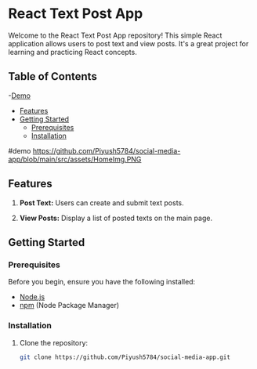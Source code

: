 # React Text Post App

Welcome to the React Text Post App repository! This simple React application allows users to post text and view posts. It's a great project for learning and practicing React concepts.

## Table of Contents
-[Demo](#demo)
- [Features](#features)
- [Getting Started](#getting-started)
  - [Prerequisites](#prerequisites)
  - [Installation](#installation)

#demo
https://github.com/Piyush5784/social-media-app/blob/main/src/assets/HomeImg.PNG

## Features

1. **Post Text:**
   Users can create and submit text posts.

2. **View Posts:**
   Display a list of posted texts on the main page.

## Getting Started

### Prerequisites

Before you begin, ensure you have the following installed:

- [Node.js](https://nodejs.org/)
- [npm](https://www.npmjs.com/) (Node Package Manager)

### Installation

1. Clone the repository:
   ```bash
   git clone https://github.com/Piyush5784/social-media-app.git

